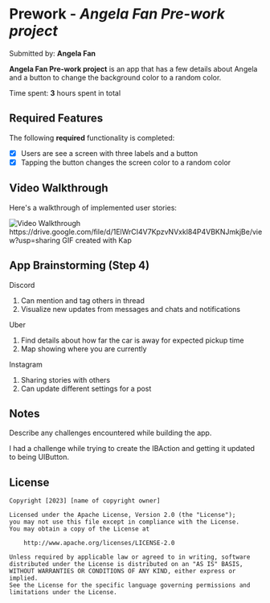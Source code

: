 # Prework - *Angela Fan Pre-work project*

Submitted by: **Angela Fan**

**Angela Fan Pre-work project** is an app that has a few details about Angela and a button to change the background color to a random color.

Time spent: **3** hours spent in total

## Required Features

The following **required** functionality is completed:

- [x] Users are see a screen with three labels and a button
- [x] Tapping the button changes the screen color to a random color
 
## Video Walkthrough

Here's a walkthrough of implemented user stories:

<img src='http://i.imgur.com/link/to/your/gif/file.gif' title='Video Walkthrough' width='' alt='Video Walkthrough' />
https://drive.google.com/file/d/1ElWrCI4V7KpzvNVxkl84P4VBKNJmkjBe/view?usp=sharing
<!-- Replace this with whatever GIF tool you used! -->
GIF created with Kap 
<!-- Recommended tools:
[Kap](https://getkap.co/) for macOS
[ScreenToGif](https://www.screentogif.com/) for Windows
[peek](https://github.com/phw/peek) for Linux. -->

## App Brainstorming (Step 4)
Discord
1. Can mention and tag others in thread
2. Visualize new updates from messages and chats and notifications

Uber
1. Find details about how far the car is away for expected pickup time
2. Map showing where you are currently

Instagram
1. Sharing stories with others
2. Can update different settings for a post
   
## Notes

Describe any challenges encountered while building the app.

I had a challenge while trying to create the IBAction and getting it updated to being UIButton.

## License

    Copyright [2023] [name of copyright owner]

    Licensed under the Apache License, Version 2.0 (the "License");
    you may not use this file except in compliance with the License.
    You may obtain a copy of the License at

        http://www.apache.org/licenses/LICENSE-2.0

    Unless required by applicable law or agreed to in writing, software
    distributed under the License is distributed on an "AS IS" BASIS,
    WITHOUT WARRANTIES OR CONDITIONS OF ANY KIND, either express or implied.
    See the License for the specific language governing permissions and
    limitations under the License.

